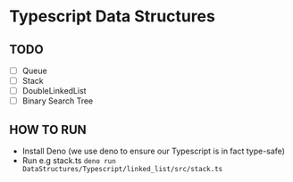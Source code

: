 # Typescript Data Structures

## TODO
- [ ] Queue
- [ ] Stack
- [ ] DoubleLinkedList
- [ ] Binary Search Tree

## HOW TO RUN
- Install Deno (we use deno to ensure our Typescript is in fact type-safe)
- Run e.g stack.ts `deno run DataStructures/Typescript/linked_list/src/stack.ts`
